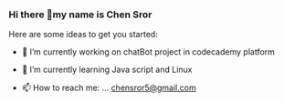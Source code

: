 ### Hi there 👋my name is Chen Sror


Here are some ideas to get you started:

- 🔭 I’m currently working on chatBot project in codecademy platform
- 🌱 I’m currently learning Java script and Linux

- 📫 How to reach me: ... chensror5@gmail.com


